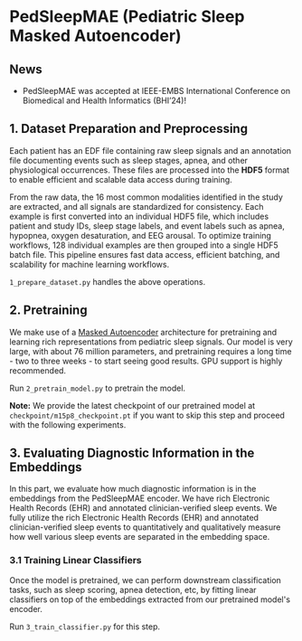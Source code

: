 # PedSleepMAE (Pediatric Sleep Masked Autoencoder)

## News 
* PedSleepMAE was accepted at IEEE-EMBS International Conference on Biomedical and Health Informatics (BHI’24)!

## 1. Dataset Preparation and Preprocessing
Each patient has an EDF file containing raw sleep signals and an annotation file documenting events such as sleep stages, apnea, and other physiological occurrences. These files are processed into the **HDF5** format to enable efficient and scalable data access during training. 

From the raw data, the 16 most common modalities identified in the study are extracted, and all signals are standardized for consistency. Each example is first converted into an individual HDF5 file, which includes patient and study IDs, sleep stage labels, and event labels such as apnea, hypopnea, oxygen desaturation, and EEG arousal. To optimize training workflows, 128 individual examples are then grouped into a single HDF5 batch file. This pipeline ensures fast data access, efficient batching, and scalability for machine learning workflows.

`1_prepare_dataset.py` handles the above operations. 

## 2. Pretraining
We make use of a [Masked Autoencoder](https://arxiv.org/pdf/2111.06377) architecture for pretraining and learning rich representations from pediatric sleep signals. Our model is very large, with about 76 million parameters, and pretraining requires a long time - two to three weeks  - to start seeing good results. GPU support is highly recommended. 

Run `2_pretrain_model.py` to pretrain the model.

**Note:** We provide the latest checkpoint of our pretrained model at `checkpoint/m15p8_checkpoint.pt` if you want to skip this step and proceed with the following experiments.


## 3. Evaluating Diagnostic Information in the Embeddings 
In this part, we evaluate how much diagnostic information is in the embeddings from the PedSleepMAE encoder. We have rich Electronic Health Records (EHR) and annotated clinician-verified sleep events. We fully utilize the rich Electronic Health Records (EHR) and annotated clinician-verified sleep events to quantitatively and qualitatively measure how well various sleep events are separated in the embedding space.


### 3.1 Training Linear Classifiers
Once the model is pretrained, we can perform downstream classification tasks, such as sleep scoring, apnea detection, etc, by fitting linear classifiers on top of the embeddings extracted from our pretrained model's encoder.

Run `3_train_classifier.py` for this step.
